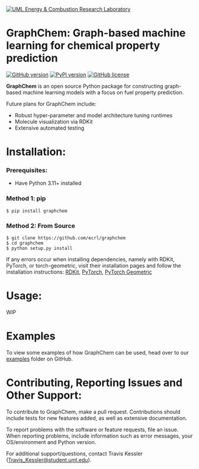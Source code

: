 [![UML Energy & Combustion Research Laboratory](https://sites.uml.edu/hunter-mack/files/2021/11/ECRL_final.png)](http://faculty.uml.edu/Hunter_Mack/)

# GraphChem: Graph-based machine learning for chemical property prediction

[![GitHub version](https://badge.fury.io/gh/ecrl%2FGraphChem.svg)](https://badge.fury.io/gh/ecrl%2FGraphChem)
[![PyPI version](https://badge.fury.io/py/graphchem.svg)](https://badge.fury.io/py/graphchem)
[![GitHub license](https://img.shields.io/badge/license-MIT-blue.svg)](https://raw.githubusercontent.com/ecrl/GraphChem/master/LICENSE.txt)

**GraphChem** is an open source Python package for constructing graph-based machine learning models with a focus on fuel property prediction. 

Future plans for GraphChem include:
- Robust hyper-parameter and model architecture tuning runtimes
- Molecule visualization via RDKit
- Extensive automated testing

# Installation:

### Prerequisites:
- Have Python 3.11+ installed

### Method 1: pip
```
$ pip install graphchem
```

### Method 2: From Source
```
$ git clone https://github.com/ecrl/graphchem
$ cd graphchem
$ python setup.py install
```

If any errors occur when installing dependencies, namely with RDKit, PyTorch, or torch-geometric, visit their installation pages and follow the installation instructions: [RDKit](https://www.rdkit.org/docs/Install.html), [PyTorch](https://pytorch.org/get-started/locally/), [PyTorch Geometric](https://pytorch-geometric.readthedocs.io/en/latest/notes/installation.html)

# Usage:

WIP

# Examples

To view some examples of how GraphChem can be used, head over to our [examples](https://github.com/ecrl/graphchem/tree/master/examples) folder on GitHub.

# Contributing, Reporting Issues and Other Support:

To contribute to GraphChem, make a pull request. Contributions should include tests for new features added, as well as extensive documentation.

To report problems with the software or feature requests, file an issue. When reporting problems, include information such as error messages, your OS/environment and Python version.

For additional support/questions, contact Travis Kessler (Travis_Kessler@student.uml.edu).
